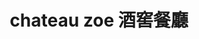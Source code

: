 ---
title: "chateau zoe 酒窖餐廳"
description: "chateau zoe 酒窖餐廳"
layout: shop
keywords:
  - 美食競賽
  - 台灣美食
  - 美食精選
datePublished: "2025-06-30"
dateModified: "2025-07-03"
city: "台北市"
district: "信義區"
address: "台北市信義區逸仙路32巷7號1樓"
phone: "0287869663"
geo: "25.039898005940966, 121.56227833400445"
google_map: "https://maps.app.goo.gl/Hejkibae3ndWnC6U7"
footinder: "https://footinder.com.tw/%E5%8F%B0%E5%8C%97%E5%B8%82%E4%BF%A1%E7%BE%A9%E5%8D%80/9034/"
official: "https://www.facebook.com/chateauzoe/"
award:
  - name: "500盤"
    year: "2024"
    entries:
      - dishes:
          - "漬金棗/油封鴨腿/菠菜野米"

---